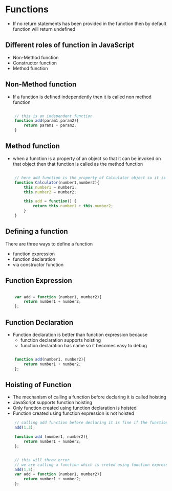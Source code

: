 # Functions

- If no return statements has been provided in the function then by default function will return undefined


## Different roles of function in JavaScript

- Non-Method function
- Constructor function
- Method function


## Non-Method function

- If a function is defined independently then it is called non method function

```javascript

    // this is an independent function
    function add(param1,param2){
        return param1 + param2;
    }

```

## Method function

- when a function is a property of an object so that it can be invoked on that object then that function is called as the method function

```javascript

    // here add function is the property of Calculator object so it is method function
    function Calculator(number1,number2){
        this.number1 = number1;
        this.number2 = number2;

        this.add = function() {
            return this.number1 + this.number2;
        }
    }


```



## Defining a function

There are three ways to define a function

- function expression
- function declaration
- via constructor function



## Function Expression

```javascript

    var add = function (number1, number2){
        return number1 + number2;
    };

```

## Function Declaration

- Function declaration is better than function expression because
  - function declaration supports hoisting
  - function declaration has name so it becomes easy to debug

```javascript

    function add(number1, number2){
        return number1 + number2;
    };

```

## Hoisting of Function

- The mechanism of calling a function before declaring it is called hoisting
- JavaScript supports function hoisting 
- Only function created using function declaration is hoisted
- Function created using function expression is not hoisted

```javascript
    // calling add function before declaring it is fine if the function is a function declartion
    add(1,3);

    function add (number1, number2){
        return number1 + number2;
    };

```


```javascript

    // this will throw error
    // we are calling a function which is creted using function expression so that will not be hoisted
    add(1,5);
    var add = function (number1, number2){
        return number1 + number2;
    };

```


